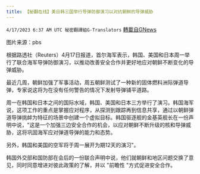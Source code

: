 ```yaml
---
title: 【秘翻在线】美日韩三国举行导弹防御演习以对抗朝鲜的导弹威胁
---
```

`4/17/2023 6:37 AM UTC 秘密翻譯組G-Translators` [轉載自GNews](https://gnews.org/articles/1199456)

         

图片来源：pbs

根据路透社（Reuters）4月17日报道，首尔海军表示，韩国、美国和日本周一举行了联合海军导弹防御演习，以推动改善安全合作并更好地应对朝鲜不断变化的导弹威胁。

最近几周，朝鲜加强了军事活动，周五朝鲜测试了一种新的固体燃料洲际弹道导弹，专家说这将为在没有任何警告的情况下发射导弹铺平道路。

周一在韩国和日本之间的国际水域，韩国、美国和日本三方举行了演习。韩国海军说，这项工作的重点是掌握应对程序，从探测到跟踪再到信息共享，通过以朝鲜弹道导弹挑衅为特征的场景中创建一个虚拟目标。韩国驱逐舰的金基英舰长在一份声明中说，"这是一个加强三边安全合作的机会，以应对朝鲜不断升级的核和导弹威胁，这将巩固海军应对弹道导弹的能力和态势。

另外，韩国和美国的空军将于周一展开为期12天的演习"。

韩国外交部和国防部在会后的一份联合声明中说，他们就朝鲜和地区问题交换了意见，同时同意增进对彼此政策的了解，并以 "前瞻性 "方式促进安全合作。
